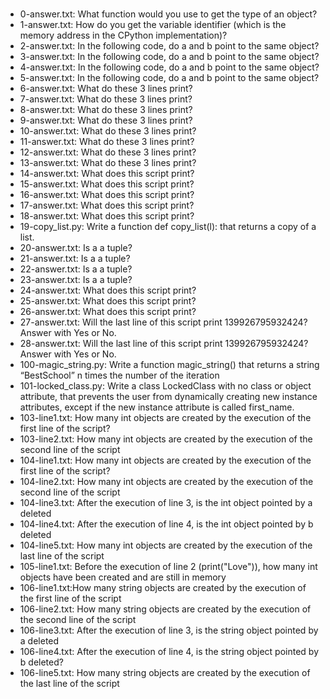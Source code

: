 ###
- 0-answer.txt: What function would you use to get the type of an object?
- 1-answer.txt: How do you get the variable identifier (which is the memory address in the CPython implementation)?
- 2-answer.txt: In the following code, do a and b point to the same object?
- 3-answer.txt: In the following code, do a and b point to the same object?
- 4-answer.txt: In the following code, do a and b point to the same object?
- 5-answer.txt: In the following code, do a and b point to the same object?
- 6-answer.txt: What do these 3 lines print?
- 7-answer.txt: What do these 3 lines print?
- 8-answer.txt: What do these 3 lines print?
- 9-answer.txt: What do these 3 lines print?
- 10-answer.txt: What do these 3 lines print?
- 11-answer.txt: What do these 3 lines print?
- 12-answer.txt: What do these 3 lines print?
- 13-answer.txt: What do these 3 lines print?
- 14-answer.txt: What does this script print?
- 15-answer.txt: What does this script print?
- 16-answer.txt: What does this script print?
- 17-answer.txt: What does this script print?
- 18-answer.txt: What does this script print?
- 19-copy_list.py: Write a function def copy_list(l): that returns a copy of a list.
- 20-answer.txt: Is a a tuple?
- 21-answer.txt: Is a a tuple?
- 22-answer.txt: Is a a tuple?
- 23-answer.txt: Is a a tuple?
- 24-answer.txt: What does this script print?
- 25-answer.txt: What does this script print?
- 26-answer.txt: What does this script print?
- 27-answer.txt: Will the last line of this script print 139926795932424? Answer with Yes or No.
- 28-answer.txt: Will the last line of this script print 139926795932424? Answer with Yes or No.
- 100-magic_string.py: Write a function magic_string() that returns a string “BestSchool” n times the number of the iteration
- 101-locked_class.py: Write a class LockedClass with no class or object attribute, that prevents the user from dynamically creating new instance attributes, except if the new instance attribute is called first_name.
- 103-line1.txt: How many int objects are created by the execution of the first line of the script?
- 103-line2.txt: How many int objects are created by the execution of the second line of the script
- 104-line1.txt: How many int objects are created by the execution of the first line of the script?
- 104-line2.txt: How many int objects are created by the execution of the second line of the script
- 104-line3.txt: After the execution of line 3, is the int object pointed by a deleted
- 104-line4.txt: After the execution of line 4, is the int object pointed by b deleted
- 104-line5.txt: How many int objects are created by the execution of the last line of the script
- 105-line1.txt: Before the execution of line 2 (print("Love")), how many int objects have been created and are still in memory
- 106-line1.txt:How many string objects are created by the execution of the first line of the script
- 106-line2.txt: How many string objects are created by the execution of the second line of the script
- 106-line3.txt: After the execution of line 3, is the string object pointed by a deleted
- 106-line4.txt: After the execution of line 4, is the string object pointed by b deleted?
- 106-line5.txt: How many string objects are created by the execution of the last line of the script
